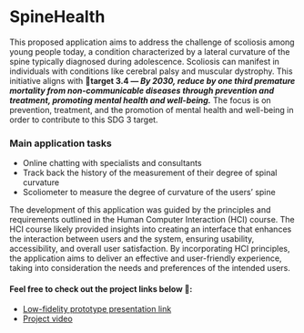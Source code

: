 # SpineHealth
This proposed application aims to address the challenge of scoliosis among young people today, a condition characterized by a lateral curvature of the spine typically diagnosed during adolescence. Scoliosis can manifest in individuals with conditions like cerebral palsy and muscular dystrophy. This initiative aligns with 🌱**target 3.4 — _By 2030, reduce by one third premature mortality from non-communicable diseases through prevention and treatment, promoting mental health and  well-being._** The focus is on prevention, treatment, and the promotion of mental health and well-being in order to contribute to this SDG 3 target.

### Main application tasks
- Online chatting with specialists and consultants
- Track back the history of the measurement of their degree of spinal curvature
- Scoliometer to measure the degree of curvature of the users’ spine

The development of this application was guided by the principles and requirements outlined in the Human Computer Interaction (HCI) course. The HCI course likely provided insights into creating an interface that enhances the interaction between users and the system, ensuring usability, accessibility, and overall user satisfaction. By incorporating HCI principles, the application aims to deliver an effective and user-friendly experience, taking into consideration the needs and preferences of the intended users.

#### Feel free to check out the project links below 🤘:
- [Low-fidelity prototype presentation link](https://www.figma.com/proto/ixVhYr8hxoyeHe6lq2k3z3/HCI-Project-Prototype?node-id=6%3A45&scaling=scale-down&page-id=0%3A1&starting-point-node-id=6%3A45)
- [Project video](https://www.youtube.com/watch?v=a3k0dmp5k98)

